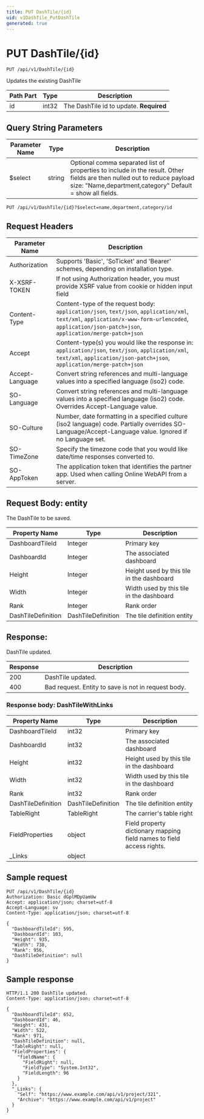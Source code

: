 ```yaml
---
title: PUT DashTile/{id}
uid: v1DashTile_PutDashTile
generated: true
---
```


# PUT DashTile/{id}

```http
PUT /api/v1/DashTile/{id}
```

Updates the existing DashTile






| Path Part | Type | Description |
|-----------|------|-------------|
| id | int32 | The DashTile id to update. **Required** |


## Query String Parameters

| Parameter Name | Type |  Description |
|----------------|------|--------------|
| $select | string |  Optional comma separated list of properties to include in the result. Other fields are then nulled out to reduce payload size: "Name,department,category" Default = show all fields. |

```http
PUT /api/v1/DashTile/{id}?$select=name,department,category/id
```


## Request Headers

| Parameter Name | Description |
|----------------|-------------|
| Authorization  | Supports 'Basic', 'SoTicket' and 'Bearer' schemes, depending on installation type. |
| X-XSRF-TOKEN   | If not using Authorization header, you must provide XSRF value from cookie or hidden input field |
| Content-Type | Content-type of the request body: `application/json`, `text/json`, `application/xml`, `text/xml`, `application/x-www-form-urlencoded`, `application/json-patch+json`, `application/merge-patch+json` |
| Accept         | Content-type(s) you would like the response in: `application/json`, `text/json`, `application/xml`, `text/xml`, `application/json-patch+json`, `application/merge-patch+json` |
| Accept-Language | Convert string references and multi-language values into a specified language (iso2) code. |
| SO-Language | Convert string references and multi-language values into a specified language (iso2) code. Overrides Accept-Language value. |
| SO-Culture | Number, date formatting in a specified culture (iso2 language) code. Partially overrides SO-Language/Accept-Language value. Ignored if no Language set. |
| SO-TimeZone | Specify the timezone code that you would like date/time responses converted to. |
| SO-AppToken | The application token that identifies the partner app. Used when calling Online WebAPI from a server. |

## Request Body: entity 

The DashTile to be saved. 

| Property Name | Type |  Description |
|----------------|------|--------------|
| DashboardTileId | Integer | Primary key |
| DashboardId | Integer | The associated dashboard |
| Height | Integer | Height used by this tile in the dashboard |
| Width | Integer | Width used by this tile in the dashboard |
| Rank | Integer | Rank order |
| DashTileDefinition | DashTileDefinition | The tile definition entity |

## Response:

DashTile updated.

| Response | Description |
|----------------|-------------|
| 200 | DashTile updated. |
| 400 | Bad request. Entity to save is not in request body. |

### Response body: DashTileWithLinks

| Property Name | Type |  Description |
|----------------|------|--------------|
| DashboardTileId | int32 | Primary key |
| DashboardId | int32 | The associated dashboard |
| Height | int32 | Height used by this tile in the dashboard |
| Width | int32 | Width used by this tile in the dashboard |
| Rank | int32 | Rank order |
| DashTileDefinition | DashTileDefinition | The tile definition entity |
| TableRight | TableRight | The carrier's table right |
| FieldProperties | object | Field property dictionary mapping field names to field access rights. |
| _Links | object |  |

## Sample request

```http!
PUT /api/v1/DashTile/{id}
Authorization: Basic dGplMDpUamUw
Accept: application/json; charset=utf-8
Accept-Language: sv
Content-Type: application/json; charset=utf-8

{
  "DashboardTileId": 595,
  "DashboardId": 103,
  "Height": 935,
  "Width": 738,
  "Rank": 956,
  "DashTileDefinition": null
}
```

## Sample response

```http_
HTTP/1.1 200 DashTile updated.
Content-Type: application/json; charset=utf-8

{
  "DashboardTileId": 652,
  "DashboardId": 46,
  "Height": 431,
  "Width": 522,
  "Rank": 971,
  "DashTileDefinition": null,
  "TableRight": null,
  "FieldProperties": {
    "fieldName": {
      "FieldRight": null,
      "FieldType": "System.Int32",
      "FieldLength": 96
    }
  },
  "_Links": {
    "Self": "https://www.example.com/api/v1/project/321",
    "Archive": "https://www.example.com/api/v1/project"
  }
}
```